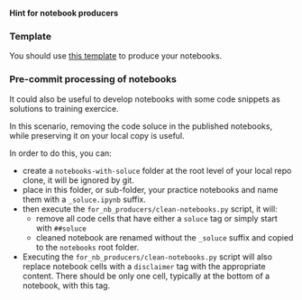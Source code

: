 **Hint for notebook producers**

### Template

You should use [this template](./template_argopy_training_EAONE_soluce.ipynb) to produce your notebooks.

### Pre-commit processing of notebooks

It could also be useful to develop notebooks with some code snippets as solutions to training exercice.

In this scenario, removing the code soluce in the published notebooks, while preserving it on your local copy is useful.

In order to do this, you can:
- create a `notebooks-with-soluce` folder at the root level of your local repo clone, it will be ignored by git.
- place in this folder, or sub-folder, your practice notebooks and name them with a `_soluce.ipynb` suffix.
- then execute the `for_nb_producers/clean-notebooks.py` script, it will:
  - remove all code cells that have either a `soluce` tag or simply start with `##soluce`
  - cleaned notebook are renamed without the `_soluce` suffix and copied to the `notebooks` root folder.
- Executing the `for_nb_producers/clean-notebooks.py` script will also replace notebook cells with a `disclaimer` tag with the appropriate content. There should be only one cell, typically at the bottom of a notebook, with this tag.

